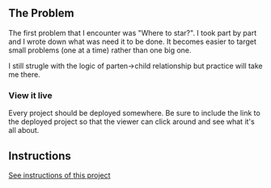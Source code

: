 ## The Problem

The first problem that I encounter was "Where to star?". I took part by part and I wrote down what was need it to be done. It becomes easier to target small problems (one at a time) rather than one big one.

I still strugle with the logic of parten->child relationship but practice will take me there.

### View it live

Every project should be deployed somewhere. Be sure to include the link to the deployed project so that the viewer can click around and see what it's all about.

## Instructions

<a href="instructions.md">
   See instructions of this project
  </a>
